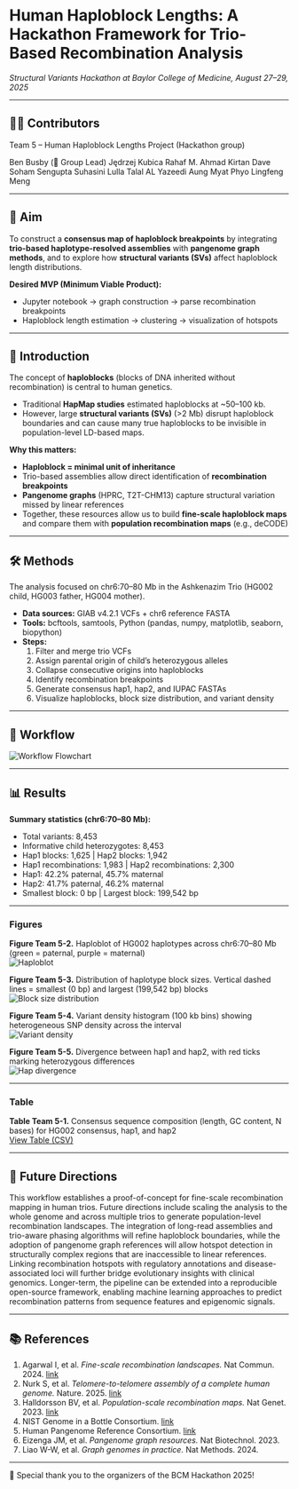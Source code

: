 # Human Haploblock Lengths: A Hackathon Framework for Trio-Based Recombination Analysis  
*Structural Variants Hackathon at Baylor College of Medicine, August 27–29, 2025*  

---

## 👩‍🔬 Contributors  
Team 5 – Human Haploblock Lengths Project (Hackathon group)  


Ben Busby (👑 Group Lead)
Jędrzej Kubica
Rahaf M. Ahmad
 Kirtan Dave 
Soham Sengupta
Suhasini Lulla
Talal AL Yazeedi
Aung Myat Phyo
Lingfeng Meng


---

## 🎯 Aim  
To construct a **consensus map of haploblock breakpoints** by integrating **trio-based haplotype-resolved assemblies** with **pangenome graph methods**, and to explore how **structural variants (SVs)** affect haploblock length distributions.  

**Desired MVP (Minimum Viable Product):**  
- Jupyter notebook → graph construction → parse recombination breakpoints  
- Haploblock length estimation → clustering → visualization of hotspots  

---

## 📖 Introduction  

The concept of **haploblocks** (blocks of DNA inherited without recombination) is central to human genetics.  
- Traditional **HapMap studies** estimated haploblocks at ~50–100 kb.  
- However, large **structural variants (SVs)** (>2 Mb) disrupt haploblock boundaries and can cause many true haploblocks to be invisible in population-level LD-based maps.  

**Why this matters:**  
- **Haploblock = minimal unit of inheritance**  
- Trio-based assemblies allow direct identification of **recombination breakpoints**  
- **Pangenome graphs** (HPRC, T2T-CHM13) capture structural variation missed by linear references  
- Together, these resources allow us to build **fine-scale haploblock maps** and compare them with **population recombination maps** (e.g., deCODE)  

---

## 🛠️ Methods  

The analysis focused on chr6:70–80 Mb in the Ashkenazim Trio (HG002 child, HG003 father, HG004 mother).  
- **Data sources:** GIAB v4.2.1 VCFs + chr6 reference FASTA  
- **Tools:** bcftools, samtools, Python (pandas, numpy, matplotlib, seaborn, biopython)  
- **Steps:**  
  1. Filter and merge trio VCFs  
  2. Assign parental origin of child’s heterozygous alleles  
  3. Collapse consecutive origins into haploblocks  
  4. Identify recombination breakpoints  
  5. Generate consensus hap1, hap2, and IUPAC FASTAs  
  6. Visualize haploblocks, block size distribution, and variant density  

---

## 🔄 Workflow  

![Workflow Flowchart](https://github.com/collaborativebioinformatics/Human_Haploblock_Lengths/blob/main/Flowchart.JPG)  

---

## 📊 Results  

**Summary statistics (chr6:70–80 Mb):**  
- Total variants: 8,453  
- Informative child heterozygotes: 8,453  
- Hap1 blocks: 1,625 | Hap2 blocks: 1,942  
- Hap1 recombinations: 1,983 | Hap2 recombinations: 2,300  
- Hap1: 42.2% paternal, 45.7% maternal  
- Hap2: 41.7% paternal, 46.2% maternal  
- Smallest block: 0 bp | Largest block: 199,542 bp  

---

### Figures  

**Figure Team 5-2.** Haploblot of HG002 haplotypes across chr6:70–80 Mb (green = paternal, purple = maternal)  
![Haploblot](https://github.com/collaborativebioinformatics/Human_Haploblock_Lengths/blob/main/Figure%20Team%205-2.png)  

**Figure Team 5-3.** Distribution of haplotype block sizes. Vertical dashed lines = smallest (0 bp) and largest (199,542 bp) blocks  
![Block size distribution](https://github.com/collaborativebioinformatics/Human_Haploblock_Lengths/blob/main/Figure%20Team%205-3.png)  

**Figure Team 5-4.** Variant density histogram (100 kb bins) showing heterogeneous SNP density across the interval  
![Variant density](https://github.com/collaborativebioinformatics/Human_Haploblock_Lengths/blob/main/Figure%20Team%205-4.png)  

**Figure Team 5-5.** Divergence between hap1 and hap2, with red ticks marking heterozygous differences  
![Hap divergence](https://github.com/collaborativebioinformatics/Human_Haploblock_Lengths/blob/main/Figure%20Team%205-5.png)  

---

### Table  

**Table Team 5-1.** Consensus sequence composition (length, GC content, N bases) for HG002 consensus, hap1, and hap2  
[View Table (CSV)](https://github.com/collaborativebioinformatics/Human_Haploblock_Lengths/blob/main/Table%20Team%205-1.csv)  

---

## 🚀 Future Directions  

This workflow establishes a proof-of-concept for fine-scale recombination mapping in human trios. Future directions include scaling the analysis to the whole genome and across multiple trios to generate population-level recombination landscapes. The integration of long-read assemblies and trio-aware phasing algorithms will refine haploblock boundaries, while the adoption of pangenome graph references will allow hotspot detection in structurally complex regions that are inaccessible to linear references. Linking recombination hotspots with regulatory annotations and disease-associated loci will further bridge evolutionary insights with clinical genomics. Longer-term, the pipeline can be extended into a reproducible open-source framework, enabling machine learning approaches to predict recombination patterns from sequence features and epigenomic signals.  

---

## 📚 References  

1. Agarwal I, et al. *Fine-scale recombination landscapes.* Nat Commun. 2024. [link](https://www.nature.com/articles/s41467-024-50079-5)  
2. Nurk S, et al. *Telomere-to-telomere assembly of a complete human genome.* Nature. 2025. [link](https://doi.org/10.1038/s41586-025-09140-6)  
3. Halldorsson BV, et al. *Population-scale recombination maps.* Nat Genet. 2023. [link](https://pubmed.ncbi.nlm.nih.gov/36711673/)  
4. NIST Genome in a Bottle Consortium. [link](https://www.nist.gov/programs-projects/genome-bottle)  
5. Human Pangenome Reference Consortium. [link](https://pubmed.ncbi.nlm.nih.gov/40702183/)  
6. Eizenga JM, et al. *Pangenome graph resources.* Nat Biotechnol. 2023.  
7. Liao W-W, et al. *Graph genomes in practice.* Nat Methods. 2024.  

---

🙌 Special thank you to the organizers of the BCM Hackathon 2025!
